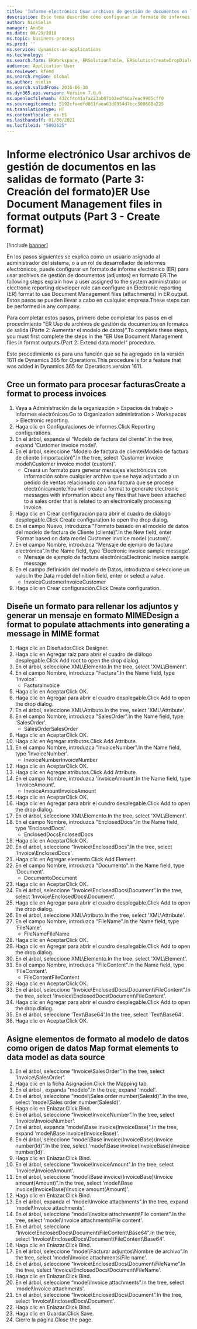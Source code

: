 ```yaml
---
title: 'Informe electrónico Usar archivos de gestión de documentos en las salidas de formato (Parte 3: Creación del formato)'
description: Este tema describe cómo configurar un formato de informes electrónicos para utilizar archivos de administración de documentos en la salida de informes electrónicos. (Parte 3)
author: NickSelin
manager: AnnBe
ms.date: 08/29/2018
ms.topic: business-process
ms.prod: ''
ms.service: dynamics-ax-applications
ms.technology: ''
ms.search.form: ERWorkspace, ERSolutionTable, ERSolutionCreateDropDialog, EROperationDesigner, ERComponentTypeDropDialog
audience: Application User
ms.reviewer: kfend
ms.search.region: Global
ms.author: nselin
ms.search.validFrom: 2016-06-30
ms.dyn365.ops.version: Version 7.0.0
ms.openlocfilehash: 432cf4c41a7a223ab07b02edf6da7eac9965cff0
ms.sourcegitcommit: 5192cfaedfd861faea63d8954d7bcc500608a225
ms.translationtype: HT
ms.contentlocale: es-ES
ms.lasthandoff: 01/30/2021
ms.locfileid: "5092625"
---
```

# <a name="er-use-document-management-files-in-format-outputs-part-3---create-format"></a><span data-ttu-id="a7c58-104">Informe electrónico Usar archivos de gestión de documentos en las salidas de formato (Parte 3: Creación del formato)</span><span class="sxs-lookup"><span data-stu-id="a7c58-104">ER Use Document Management files in format outputs (Part 3 - Create format)</span></span>

[!include [banner](../../includes/banner.md)]

<span data-ttu-id="a7c58-105">En los pasos siguientes se explica cómo un usuario asignado al administrador del sistema, o a un rol de desarrollador de informes electrónicos, puede configurar un formato de informe electrónico (ER) para usar archivos de gestión de documentos (adjuntos) en formato ER.</span><span class="sxs-lookup"><span data-stu-id="a7c58-105">The following steps explain how a user assigned to the system administrator or electronic reporting developer role can configure an Electronic reporting (ER) format to use Document Management files (attachments) in ER output.</span></span> <span data-ttu-id="a7c58-106">Estos pasos se pueden llevar a cabo en cualquier empresa.</span><span class="sxs-lookup"><span data-stu-id="a7c58-106">These steps can be performed in any company.</span></span>

<span data-ttu-id="a7c58-107">Para completar estos pasos, primero debe completar los pasos en el procedimiento "ER Uso de archivos de gestión de documentos en formatos de salida (Parte 2: Aumentar el modelo de datos)”.</span><span class="sxs-lookup"><span data-stu-id="a7c58-107">To complete these steps, you must first complete the steps in the "ER Use Document Management files in format outputs (Part 2: Extend data model" procedure.</span></span>

<span data-ttu-id="a7c58-108">Este procedimiento es para una función que se ha agregado en la versión 1611 de Dynamics 365 for Operations.</span><span class="sxs-lookup"><span data-stu-id="a7c58-108">This procedure is for a feature that was added in Dynamics 365 for Operations version 1611.</span></span>


## <a name="create-a-format-to-process-invoices"></a><span data-ttu-id="a7c58-109">Cree un formato para procesar facturas</span><span class="sxs-lookup"><span data-stu-id="a7c58-109">Create a format to process invoices</span></span>
1. <span data-ttu-id="a7c58-110">Vaya a Administración de la organización > Espacios de trabajo > Informes electrónicos.</span><span class="sxs-lookup"><span data-stu-id="a7c58-110">Go to Organization administration > Workspaces > Electronic reporting.</span></span>
2. <span data-ttu-id="a7c58-111">Haga clic en Configuraciones de informes.</span><span class="sxs-lookup"><span data-stu-id="a7c58-111">Click Reporting configurations.</span></span>
3. <span data-ttu-id="a7c58-112">En el árbol, expanda el “Modelo de factura del cliente”.</span><span class="sxs-lookup"><span data-stu-id="a7c58-112">In the tree, expand 'Customer invoice model'.</span></span>
4. <span data-ttu-id="a7c58-113">En el árbol, seleccione “Modelo de factura de cliente\Modelo de factura de cliente (importación)”.</span><span class="sxs-lookup"><span data-stu-id="a7c58-113">In the tree, select 'Customer invoice model\Customer invoice model (custom)'.</span></span>
    * <span data-ttu-id="a7c58-114">Creará un formato para generar mensajes electrónicos con información sobre cualquier archivo que se haya adjuntado a un pedido de ventas relacionado con una factura que se procese electrónicamente.</span><span class="sxs-lookup"><span data-stu-id="a7c58-114">You will create a format to generate electronic messages with information about any files that have been attached to a sales order that is related to an electronically processing invoice.</span></span>  
5. <span data-ttu-id="a7c58-115">Haga clic en Crear configuración para abrir el cuadro de diálogo desplegable.</span><span class="sxs-lookup"><span data-stu-id="a7c58-115">Click Create configuration to open the drop dialog.</span></span>
6. <span data-ttu-id="a7c58-116">En el campo Nuevo, introduzca "Formato basado en el modelo de datos del modelo de factura de Cliente (cliente)”.</span><span class="sxs-lookup"><span data-stu-id="a7c58-116">In the New field, enter 'Format based on data model Customer invoice model (custom)'.</span></span>
7. <span data-ttu-id="a7c58-117">En el campo Nombre, introduzca “Mensaje de ejemplo de factura electrónica”.</span><span class="sxs-lookup"><span data-stu-id="a7c58-117">In the Name field, type 'Electronic invoice sample message'.</span></span>
    * <span data-ttu-id="a7c58-118">Mensaje de ejemplo de factura electrónica</span><span class="sxs-lookup"><span data-stu-id="a7c58-118">Electronic invoice sample message</span></span>  
8. <span data-ttu-id="a7c58-119">En el campo definición del modelo de Datos, introduzca o seleccione un valor.</span><span class="sxs-lookup"><span data-stu-id="a7c58-119">In the Data model definition field, enter or select a value.</span></span>
    * <span data-ttu-id="a7c58-120">InvoiceCustomer</span><span class="sxs-lookup"><span data-stu-id="a7c58-120">InvoiceCustomer</span></span>  
9. <span data-ttu-id="a7c58-121">Haga clic en Crear configuración.</span><span class="sxs-lookup"><span data-stu-id="a7c58-121">Click Create configuration.</span></span>

## <a name="design-a-format-to-populate-attachments-into-generating-a-message-in-mime-format"></a><span data-ttu-id="a7c58-122">Diseñe un formato para rellenar los adjuntos y generar un mensaje en formato MIME</span><span class="sxs-lookup"><span data-stu-id="a7c58-122">Design a format to populate attachments into generating a message in MIME format</span></span>
1. <span data-ttu-id="a7c58-123">Haga clic en Diseñador.</span><span class="sxs-lookup"><span data-stu-id="a7c58-123">Click Designer.</span></span>
2. <span data-ttu-id="a7c58-124">Haga clic en Agregar raíz para abrir el cuadro de diálogo desplegable.</span><span class="sxs-lookup"><span data-stu-id="a7c58-124">Click Add root to open the drop dialog.</span></span>
3. <span data-ttu-id="a7c58-125">En el árbol, seleccione XML\Elemento.</span><span class="sxs-lookup"><span data-stu-id="a7c58-125">In the tree, select 'XML\Element'.</span></span>
4. <span data-ttu-id="a7c58-126">En el campo Nombre, introduzca "Factura".</span><span class="sxs-lookup"><span data-stu-id="a7c58-126">In the Name field, type 'Invoice'.</span></span>
    * <span data-ttu-id="a7c58-127">Factura</span><span class="sxs-lookup"><span data-stu-id="a7c58-127">Invoice</span></span>  
5. <span data-ttu-id="a7c58-128">Haga clic en Aceptar</span><span class="sxs-lookup"><span data-stu-id="a7c58-128">Click OK.</span></span>
6. <span data-ttu-id="a7c58-129">Haga clic en Agregar para abrir el cuadro desplegable.</span><span class="sxs-lookup"><span data-stu-id="a7c58-129">Click Add to open the drop dialog.</span></span>
7. <span data-ttu-id="a7c58-130">En el árbol, seleccione XML\Atributo.</span><span class="sxs-lookup"><span data-stu-id="a7c58-130">In the tree, select 'XML\Attribute'.</span></span>
8. <span data-ttu-id="a7c58-131">En el campo Nombre, introduzca "SalesOrder".</span><span class="sxs-lookup"><span data-stu-id="a7c58-131">In the Name field, type 'SalesOrder'.</span></span>
    * <span data-ttu-id="a7c58-132">SalesOrder</span><span class="sxs-lookup"><span data-stu-id="a7c58-132">SalesOrder</span></span>  
9. <span data-ttu-id="a7c58-133">Haga clic en Aceptar</span><span class="sxs-lookup"><span data-stu-id="a7c58-133">Click OK.</span></span>
10. <span data-ttu-id="a7c58-134">Haga clic en Agregar atributos.</span><span class="sxs-lookup"><span data-stu-id="a7c58-134">Click Add Attribute.</span></span>
11. <span data-ttu-id="a7c58-135">En el campo Nombre, introduzca "InvoiceNumber".</span><span class="sxs-lookup"><span data-stu-id="a7c58-135">In the Name field, type 'InvoiceNumber'.</span></span>
    * <span data-ttu-id="a7c58-136">InvoiceNumber</span><span class="sxs-lookup"><span data-stu-id="a7c58-136">InvoiceNumber</span></span>  
12. <span data-ttu-id="a7c58-137">Haga clic en Aceptar</span><span class="sxs-lookup"><span data-stu-id="a7c58-137">Click OK.</span></span>
13. <span data-ttu-id="a7c58-138">Haga clic en Agregar atributos.</span><span class="sxs-lookup"><span data-stu-id="a7c58-138">Click Add Attribute.</span></span>
14. <span data-ttu-id="a7c58-139">En el campo Nombre, introduzca 'InvoiceAmount'.</span><span class="sxs-lookup"><span data-stu-id="a7c58-139">In the Name field, type 'InvoiceAmount'.</span></span>
    * <span data-ttu-id="a7c58-140">InvoiceAmount</span><span class="sxs-lookup"><span data-stu-id="a7c58-140">InvoiceAmount</span></span>  
15. <span data-ttu-id="a7c58-141">Haga clic en Aceptar</span><span class="sxs-lookup"><span data-stu-id="a7c58-141">Click OK.</span></span>
16. <span data-ttu-id="a7c58-142">Haga clic en Agregar para abrir el cuadro desplegable.</span><span class="sxs-lookup"><span data-stu-id="a7c58-142">Click Add to open the drop dialog.</span></span>
17. <span data-ttu-id="a7c58-143">En el árbol, seleccione XML\Elemento.</span><span class="sxs-lookup"><span data-stu-id="a7c58-143">In the tree, select 'XML\Element'.</span></span>
18. <span data-ttu-id="a7c58-144">En el campo Nombre, introduzca "EnclosedDocs".</span><span class="sxs-lookup"><span data-stu-id="a7c58-144">In the Name field, type 'EnclosedDocs'.</span></span>
    * <span data-ttu-id="a7c58-145">EnclosedDocs</span><span class="sxs-lookup"><span data-stu-id="a7c58-145">EnclosedDocs</span></span>  
19. <span data-ttu-id="a7c58-146">Haga clic en Aceptar</span><span class="sxs-lookup"><span data-stu-id="a7c58-146">Click OK.</span></span>
20. <span data-ttu-id="a7c58-147">En el árbol, seleccione “Invoice\EnclosedDocs”.</span><span class="sxs-lookup"><span data-stu-id="a7c58-147">In the tree, select 'Invoice\EnclosedDocs'.</span></span>
21. <span data-ttu-id="a7c58-148">Haga clic en Agregar elemento.</span><span class="sxs-lookup"><span data-stu-id="a7c58-148">Click Add Element.</span></span>
22. <span data-ttu-id="a7c58-149">En el campo Nombre, introduzca "Documento".</span><span class="sxs-lookup"><span data-stu-id="a7c58-149">In the Name field, type 'Document'.</span></span>
    * <span data-ttu-id="a7c58-150">Documento</span><span class="sxs-lookup"><span data-stu-id="a7c58-150">Document</span></span>  
23. <span data-ttu-id="a7c58-151">Haga clic en Aceptar</span><span class="sxs-lookup"><span data-stu-id="a7c58-151">Click OK.</span></span>
24. <span data-ttu-id="a7c58-152">En el árbol, seleccione “Invoice\EnclosedDocs\Document”.</span><span class="sxs-lookup"><span data-stu-id="a7c58-152">In the tree, select 'Invoice\EnclosedDocs\Document'.</span></span>
25. <span data-ttu-id="a7c58-153">Haga clic en Agregar para abrir el cuadro desplegable.</span><span class="sxs-lookup"><span data-stu-id="a7c58-153">Click Add to open the drop dialog.</span></span>
26. <span data-ttu-id="a7c58-154">En el árbol, seleccione XML\Atributo.</span><span class="sxs-lookup"><span data-stu-id="a7c58-154">In the tree, select 'XML\Attribute'.</span></span>
27. <span data-ttu-id="a7c58-155">En el campo Nombre, introduzca "FileName".</span><span class="sxs-lookup"><span data-stu-id="a7c58-155">In the Name field, type 'FileName'.</span></span>
    * <span data-ttu-id="a7c58-156">FileName</span><span class="sxs-lookup"><span data-stu-id="a7c58-156">FileName</span></span>  
28. <span data-ttu-id="a7c58-157">Haga clic en Aceptar</span><span class="sxs-lookup"><span data-stu-id="a7c58-157">Click OK.</span></span>
29. <span data-ttu-id="a7c58-158">Haga clic en Agregar para abrir el cuadro desplegable.</span><span class="sxs-lookup"><span data-stu-id="a7c58-158">Click Add to open the drop dialog.</span></span>
30. <span data-ttu-id="a7c58-159">En el árbol, seleccione XML\Elemento.</span><span class="sxs-lookup"><span data-stu-id="a7c58-159">In the tree, select 'XML\Element'.</span></span>
31. <span data-ttu-id="a7c58-160">En el campo Nombre, introduzca "FileContent".</span><span class="sxs-lookup"><span data-stu-id="a7c58-160">In the Name field, type 'FileContent'.</span></span>
    * <span data-ttu-id="a7c58-161">FileContent</span><span class="sxs-lookup"><span data-stu-id="a7c58-161">FileContent</span></span>  
32. <span data-ttu-id="a7c58-162">Haga clic en Aceptar</span><span class="sxs-lookup"><span data-stu-id="a7c58-162">Click OK.</span></span>
33. <span data-ttu-id="a7c58-163">En el árbol, seleccione “Invoice\EnclosedDocs\Document\FileContent”.</span><span class="sxs-lookup"><span data-stu-id="a7c58-163">In the tree, select 'Invoice\EnclosedDocs\Document\FileContent'.</span></span>
34. <span data-ttu-id="a7c58-164">Haga clic en Agregar para abrir el cuadro desplegable.</span><span class="sxs-lookup"><span data-stu-id="a7c58-164">Click Add to open the drop dialog.</span></span>
35. <span data-ttu-id="a7c58-165">En el árbol, seleccione 'Text\Base64'.</span><span class="sxs-lookup"><span data-stu-id="a7c58-165">In the tree, select 'Text\Base64'.</span></span>
36. <span data-ttu-id="a7c58-166">Haga clic en Aceptar</span><span class="sxs-lookup"><span data-stu-id="a7c58-166">Click OK.</span></span>

## <a name="map-format-elements-to-data-model-as-data-source"></a><span data-ttu-id="a7c58-167">Asigne elementos de formato al modelo de datos como origen de datos </span><span class="sxs-lookup"><span data-stu-id="a7c58-167">Map format elements to data model as data source</span></span>
1. <span data-ttu-id="a7c58-168">En el árbol, seleccione “Invoice\SalesOrder”.</span><span class="sxs-lookup"><span data-stu-id="a7c58-168">In the tree, select 'Invoice\SalesOrder'.</span></span>
2. <span data-ttu-id="a7c58-169">Haga clic en la ficha Asignación.</span><span class="sxs-lookup"><span data-stu-id="a7c58-169">Click the Mapping tab.</span></span>
3. <span data-ttu-id="a7c58-170">En el árbol , expanda "modelo".</span><span class="sxs-lookup"><span data-stu-id="a7c58-170">In the tree, expand 'model'.</span></span>
4. <span data-ttu-id="a7c58-171">En el árbol, seleccione “model\Sales order number(SalesId)".</span><span class="sxs-lookup"><span data-stu-id="a7c58-171">In the tree, select 'model\Sales order number(SalesId)'.</span></span>
5. <span data-ttu-id="a7c58-172">Haga clic en Enlazar.</span><span class="sxs-lookup"><span data-stu-id="a7c58-172">Click Bind.</span></span>
6. <span data-ttu-id="a7c58-173">En el árbol, seleccione “Invoice\InvoiceNumber”.</span><span class="sxs-lookup"><span data-stu-id="a7c58-173">In the tree, select 'Invoice\InvoiceNumber'.</span></span>
7. <span data-ttu-id="a7c58-174">En el árbol, expanda "model\Base invoice(InvoiceBase)".</span><span class="sxs-lookup"><span data-stu-id="a7c58-174">In the tree, expand 'model\Base invoice(InvoiceBase)'.</span></span>
8. <span data-ttu-id="a7c58-175">En el árbol, seleccione “model\Base invoice(InvoiceBase)\Invoice number(Id)”.</span><span class="sxs-lookup"><span data-stu-id="a7c58-175">In the tree, select 'model\Base invoice(InvoiceBase)\Invoice number(Id)'.</span></span>
9. <span data-ttu-id="a7c58-176">Haga clic en Enlazar.</span><span class="sxs-lookup"><span data-stu-id="a7c58-176">Click Bind.</span></span>
10. <span data-ttu-id="a7c58-177">En el árbol, seleccione “Invoice\InvoiceAmount".</span><span class="sxs-lookup"><span data-stu-id="a7c58-177">In the tree, select 'Invoice\InvoiceAmount'.</span></span>
11. <span data-ttu-id="a7c58-178">En el árbol, seleccione “model\Base invoice(InvoiceBase)\Invoice amount(Amount)”.</span><span class="sxs-lookup"><span data-stu-id="a7c58-178">In the tree, select 'model\Base invoice(InvoiceBase)\Invoice amount(Amount)'.</span></span>
12. <span data-ttu-id="a7c58-179">Haga clic en Enlazar.</span><span class="sxs-lookup"><span data-stu-id="a7c58-179">Click Bind.</span></span>
13. <span data-ttu-id="a7c58-180">En el árbol, expanda el “model\Invoice attachments".</span><span class="sxs-lookup"><span data-stu-id="a7c58-180">In the tree, expand 'model\Invoice attachments'.</span></span>
14. <span data-ttu-id="a7c58-181">En el árbol, seleccione “model\Invoice attachments\File content".</span><span class="sxs-lookup"><span data-stu-id="a7c58-181">In the tree, select 'model\Invoice attachments\File content'.</span></span>
15. <span data-ttu-id="a7c58-182">En el árbol, seleccione “Invoice\EnclosedDocs\Document\FileContent\Base64”.</span><span class="sxs-lookup"><span data-stu-id="a7c58-182">In the tree, select 'Invoice\EnclosedDocs\Document\FileContent\Base64'.</span></span>
16. <span data-ttu-id="a7c58-183">Haga clic en Enlazar.</span><span class="sxs-lookup"><span data-stu-id="a7c58-183">Click Bind.</span></span>
17. <span data-ttu-id="a7c58-184">En el árbol, seleccione “model\Facturar adjuntos\Nombre de archivo”.</span><span class="sxs-lookup"><span data-stu-id="a7c58-184">In the tree, select 'model\Invoice attachments\File name'.</span></span>
18. <span data-ttu-id="a7c58-185">En el árbol, seleccione “Invoice\EnclosedDocs\Document\FileName”.</span><span class="sxs-lookup"><span data-stu-id="a7c58-185">In the tree, select 'Invoice\EnclosedDocs\Document\FileName'.</span></span>
19. <span data-ttu-id="a7c58-186">Haga clic en Enlazar.</span><span class="sxs-lookup"><span data-stu-id="a7c58-186">Click Bind.</span></span>
20. <span data-ttu-id="a7c58-187">En el árbol, seleccione “model\Invoice attachments”.</span><span class="sxs-lookup"><span data-stu-id="a7c58-187">In the tree, select 'model\Invoice attachments'.</span></span>
21. <span data-ttu-id="a7c58-188">En el árbol, seleccione “Invoice\EnclosedDocs\Document”.</span><span class="sxs-lookup"><span data-stu-id="a7c58-188">In the tree, select 'Invoice\EnclosedDocs\Document'.</span></span>
22. <span data-ttu-id="a7c58-189">Haga clic en Enlazar.</span><span class="sxs-lookup"><span data-stu-id="a7c58-189">Click Bind.</span></span>
23. <span data-ttu-id="a7c58-190">Haga clic en Guardar.</span><span class="sxs-lookup"><span data-stu-id="a7c58-190">Click Save.</span></span>
24. <span data-ttu-id="a7c58-191">Cierre la página.</span><span class="sxs-lookup"><span data-stu-id="a7c58-191">Close the page.</span></span>

